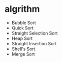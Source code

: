 # algrithm

- Bubble Sort
- Quick Sort
- Straight Selection Sort
- Heap Sort
- Straight Insertion Sort
- Shell's Sort
- Merge Sort